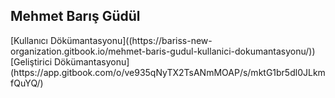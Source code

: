 <h2>Mehmet Barış Güdül</h2>
[Kullanıcı Dökümantasyonu]((https://bariss-new-organization.gitbook.io/mehmet-baris-gudul-kullanici-dokumantasyonu/))
[Geliştirici Dökümantasyonu](https://app.gitbook.com/o/ve935qNyTX2TsANmMOAP/s/mktG1br5dl0JLkmfQuYQ/)
